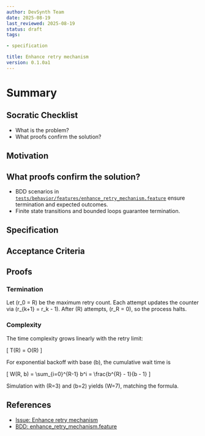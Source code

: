 ```yaml
---
author: DevSynth Team
date: 2025-08-19
last_reviewed: 2025-08-19
status: draft
tags:

- specification

title: Enhance retry mechanism
version: 0.1.0a1
---
```


<!--
Required metadata fields:
- author: document author
- date: creation date
- last_reviewed: last review date
- status: draft | review | published
- tags: search keywords
- title: short descriptive name
- version: specification version
-->

# Summary

## Socratic Checklist
- What is the problem?
- What proofs confirm the solution?

## Motivation

## What proofs confirm the solution?
- BDD scenarios in [`tests/behavior/features/enhance_retry_mechanism.feature`](../../tests/behavior/features/enhance_retry_mechanism.feature) ensure termination and expected outcomes.
- Finite state transitions and bounded loops guarantee termination.


## Specification

## Acceptance Criteria

## Proofs

### Termination
Let \(r_0 = R\) be the maximum retry count. Each attempt updates the counter via \(r_{k+1} = r_k - 1\). After \(R\) attempts, \(r_R = 0\), so the process halts.

### Complexity
The time complexity grows linearly with the retry limit:

\[
T(R) = O(R)
\]

For exponential backoff with base \(b\), the cumulative wait time is

\[
W(R, b) = \sum_{i=0}^{R-1} b^i = \frac{b^{R} - 1}{b - 1}
\]

Simulation with \(R=3\) and \(b=2\) yields \(W=7\), matching the formula.

## References

- [Issue: Enhance retry mechanism](../../issues/Enhance-retry-mechanism.md)
- [BDD: enhance_retry_mechanism.feature](../../tests/behavior/features/enhance_retry_mechanism.feature)
